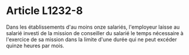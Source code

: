 # Article L1232-8

Dans les établissements d'au moins onze salariés, l'employeur laisse au salarié investi de la mission de conseiller du salarié le temps nécessaire à l'exercice de sa mission dans la limite d'une durée qui ne peut excéder quinze heures par mois.
